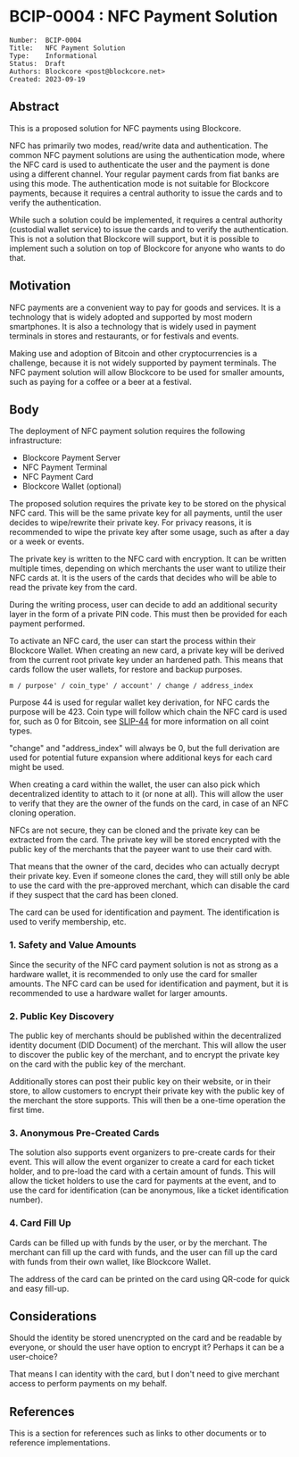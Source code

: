 # BCIP-0004 : NFC Payment Solution

```
Number:  BCIP-0004
Title:   NFC Payment Solution
Type:    Informational
Status:  Draft
Authors: Blockcore <post@blockcore.net>
Created: 2023-09-19
```

## Abstract

This is a proposed solution for NFC payments using Blockcore.

NFC has primarily two modes, read/write data and authentication. The common NFC payment solutions are using the authentication mode, where the NFC card is used to authenticate the user and the payment is done using a different channel. Your regular payment cards from fiat banks are using this mode. The authentication mode is not suitable for Blockcore payments, because it requires a central authority to issue the cards and to verify the authentication.

While such a solution could be implemented, it requires a central authority (custodial wallet service) to issue the cards and to verify the authentication. This is not a solution that Blockcore will support, but it is possible to implement such a solution on top of Blockcore for anyone who wants to do that.

## Motivation

NFC payments are a convenient way to pay for goods and services. It is a technology that is widely adopted and supported by most modern smartphones. It is also a technology that is widely used in payment terminals in stores and restaurants, or for festivals and events.

Making use and adoption of Bitcoin and other cryptocurrencies is a challenge, because it is not widely supported by payment terminals. The NFC payment solution will allow Blockcore to be used for smaller amounts, such as paying for a coffee or a beer at a festival.

## Body

The deployment of NFC payment solution requires the following infrastructure:

- Blockcore Payment Server
- NFC Payment Terminal
- NFC Payment Card
- Blockcore Wallet (optional)

The proposed solution requires the private key to be stored on the physical NFC card. This will be the same private key for all payments, until the user decides to wipe/rewrite their private key. For privacy reasons, it is recommended to wipe the private key after some usage, such as after a day or a week or events.

The private key is written to the NFC card with encryption. It can be written multiple times, depending on which merchants the user want to utilize their NFC cards at. It is the users of the cards that decides who will be able to read the private key from the card.

During the writing process, user can decide to add an additional security layer in the form of a private PIN code. This must then be provided for each payment performed.

To activate an NFC card, the user can start the process within their Blockcore Wallet. When creating an new card, a private key will be derived from the current root private key under an hardened path. This means that cards follow the user wallets, for restore and backup purposes.

`m / purpose' / coin_type' / account' / change / address_index`

Purpose 44 is used for regular wallet key derivation, for NFC cards the purpose will be 423. Coin type will follow which chain the NFC card is used for, such as 0 for Bitcoin, see [SLIP-44](https://github.com/satoshilabs/slips/blob/master/slip-0044.md) for more information on all coint types.

"change" and "address_index" will always be 0, but the full derivation are used for potential future expansion where additional keys for each card might be used.

When creating a card within the wallet, the user can also pick which decentralized identity to attach to it (or none at all). This will allow the user to verify that they are the owner of the funds on the card, in case of an NFC cloning operation.

NFCs are not secure, they can be cloned and the private key can be extracted from the card. The private key will be stored encrypted with the public key of the merchants that the payeer want to use their card with.

That means that the owner of the card, decides who can actually decrypt their private key. Even if someone clones the card, they will still only be able to use the card with the pre-approved merchant, which can disable the card if they suspect that the card has been cloned.

The card can be used for identification and payment. The identification is used to verify membership, etc.

### 1. Safety and Value Amounts

Since the security of the NFC card payment solution is not as strong as a hardware wallet, it is recommended to only use the card for smaller amounts. The NFC card can be used for identification and payment, but it is recommended to use a hardware wallet for larger amounts.

### 2. Public Key Discovery

The public key of merchants should be published within the decentralized identity document (DID Document) of the merchant. This will allow the user to discover the public key of the merchant, and to encrypt the private key on the card with the public key of the merchant.

Additionally stores can post their public key on their website, or in their store, to allow customers to encrypt their private key with the public key of the merchant the store supports. This will then be a one-time operation the first time.

### 3. Anonymous Pre-Created Cards

The solution also supports event organizers to pre-create cards for their event. This will allow the event organizer to create a card for each ticket holder, and to pre-load the card with a certain amount of funds. This will allow the ticket holders to use the card for payments at the event, and to use the card for identification (can be anonymous, like a ticket identification number).

### 4. Card Fill Up

Cards can be filled up with funds by the user, or by the merchant. The merchant can fill up the card with funds, and the user can fill up the card with funds from their own wallet, like Blockcore Wallet.

The address of the card can be printed on the card using QR-code for quick and easy fill-up.

## Considerations

Should the identity be stored unencrypted on the card and be readable by everyone, or should the user have option to encrypt it? Perhaps it can be a user-choice?

That means I can identity with the card, but I don't need to give merchant access to perform payments on my behalf.

## References

This is a section for references such as links to other documents or to reference implementations.

